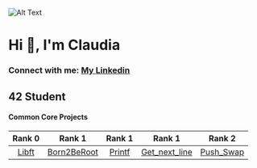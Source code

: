 ![Alt Text](https://infographicnow.com/wp-content/uploads/2021/02/pixel-art-gif-Captivating-Pixel-Art-Scenes.gif)
# Hi 👋, I'm Claudia
### Connect with me: [My Linkedin](linkedin.com/in/claudia-garcía-talavera-060289215)

## 42 Student
#### Common Core Projects
|  Rank 0              |  Rank 1              | Rank 1               |     Rank 1           |     Rank 2           |
| :------------------: | :------------------: | :------------------: | :------------------: | :------------------: |
|[Libft](git_libft/tree/main) | [Born2BeRoot](git_born2beroot/tree/main) | [Printf](https://github.com/Claw-gt/git_printf/tree/main) | [Get_next_line](https://github.com/Claw-gt/git_gnl/tree/main) | [Push_Swap](https://github.com/Claw-gt/git_push_swap/tree/main) |
